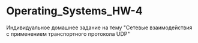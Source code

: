 # Operating_Systems_HW-4
Индивидуальное домашнее задание на тему "Сетевые взаимодействия с применением транспортного протокола UDP"
